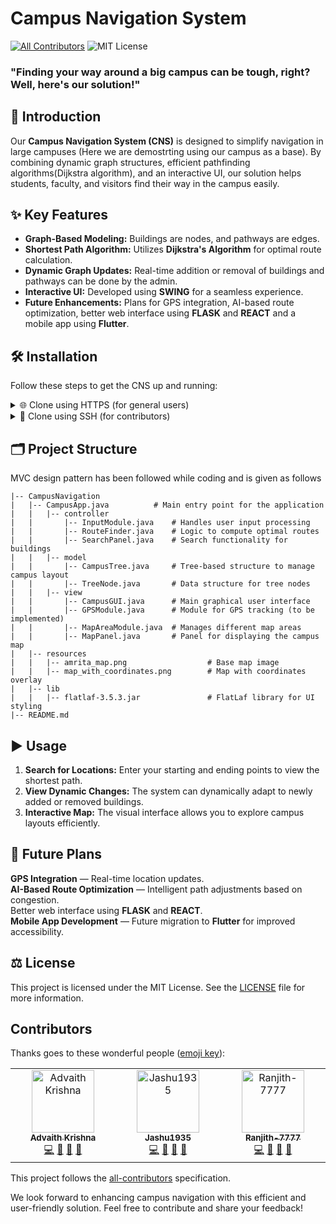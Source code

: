 # Campus Navigation System
<!-- ALL-CONTRIBUTORS-BADGE and License:START - Do not remove or modify this section -->
[![All Contributors](https://img.shields.io/badge/all_contributors-3-orange.svg?style=flat-square)](#contributors-)
![MIT License](https://img.shields.io/badge/license-MIT-blue)
<!-- ALL-CONTRIBUTORS-BADGE and License:END -->

### "Finding your way around a big campus can be tough, right? Well, here's our solution!"

## 📘 Introduction
Our **Campus Navigation System (CNS)** is designed to simplify navigation in large campuses (Here we are demostrting using our campus as a base). By combining dynamic graph structures, efficient pathfinding algorithms(Dijkstra algorithm), and an interactive UI, our solution helps students, faculty, and visitors find their way in the campus easily.

## ✨ Key Features
- **Graph-Based Modeling:** Buildings are nodes, and pathways are edges.
- **Shortest Path Algorithm:** Utilizes **Dijkstra's Algorithm** for optimal route calculation.
- **Dynamic Graph Updates:** Real-time addition or removal of buildings and pathways can be done by the admin.
- **Interactive UI:** Developed using **SWING** for a seamless experience.
- **Future Enhancements:** Plans for GPS integration, AI-based route optimization, better web interface using **FLASK** and **REACT** and a mobile app using **Flutter**.

## 🛠️ Installation  

Follow these steps to get the CNS up and running:

<details> 
   <summary>🌐 Clone using HTTPS (for general users)</summary> <br>
   
   ```bash
   git clone https://github.com/ADKA2006/Campus-Navigation-System-CNS.git
   cd Campus-Navigation-System-CNS/Campus-Navigation-System/Codes
   ```
</details>

<details>
   <summary>🔐 Clone using SSH (for contributors)</summary> <br>
      
   ```bash
   git clone git@github.com:ADKA2006/Campus-Navigation-System-CNS.git
   cd Campus-Navigation-System-CNS/Campus-Navigation-System/Codes
   ```
</details>


## 🗂️ Project Structure
MVC design pattern has been followed while coding and is given as follows
```
|-- CampusNavigation
|   |-- CampusApp.java          # Main entry point for the application
|   |   |-- controller
|   |       |-- InputModule.java    # Handles user input processing
|   |       |-- RouteFinder.java    # Logic to compute optimal routes
|   |       |-- SearchPanel.java    # Search functionality for buildings
|   |   |-- model
|   |       |-- CampusTree.java     # Tree-based structure to manage campus layout
|   |       |-- TreeNode.java       # Data structure for tree nodes
|   |   |-- view
|   |       |-- CampusGUI.java      # Main graphical user interface
|   |       |-- GPSModule.java      # Module for GPS tracking (to be implemented)
|   |       |-- MapAreaModule.java  # Manages different map areas
|   |       |-- MapPanel.java       # Panel for displaying the campus map
|   |-- resources
|   |   |-- amrita_map.png                  # Base map image
|   |   |-- map_with_coordinates.png        # Map with coordinates overlay
|   |-- lib
|   |   |-- flatlaf-3.5.3.jar               # FlatLaf library for UI styling
|-- README.md
```

## ▶️ Usage
1. **Search for Locations:** Enter your starting and ending points to view the shortest path.
2. **View Dynamic Changes:** The system can dynamically adapt to newly added or removed buildings.
3. **Interactive Map:** The visual interface allows you to explore campus layouts efficiently.

## 🚀 Future Plans
 **GPS Integration** — Real-time location updates.<br>
 **AI-Based Route Optimization** — Intelligent path adjustments based on congestion.<br>
 Better web interface using **FLASK** and **REACT**.<br>
 **Mobile App Development** — Future migration to **Flutter** for improved accessibility.<br>

## ⚖️ License
This project is licensed under the MIT License. See the [LICENSE](LICENSE) file for more information.

## Contributors 

Thanks goes to these wonderful people ([emoji key](https://allcontributors.org/docs/en/emoji-key)):

<!-- ALL-CONTRIBUTORS-LIST:START - Do not remove or modify this section -->
<!-- prettier-ignore-start -->
<!-- markdownlint-disable -->
<table>
  <tbody>
    <tr>
      <td align="center" valign="top" width="14.28%"><a href="https://github.com/ADKA2006"><img src="https://avatars.githubusercontent.com/u/174895346?v=4?s=100" width="100px;" alt="Advaith Krishna"/><br /><sub><b>Advaith Krishna</b></sub></a><br /><a href="https://github.com/Ranjith-7777/OOPs-DSA-Project/commits?author=ADKA2006" title="Code">💻</a> <a href="https://github.com/Ranjith-7777/OOPs-DSA-Project/commits?author=ADKA2006" title="Documentation">📖</a> <a href="#design-ADKA2006" title="Design">🎨</a> <a href="#ideas-ADKA2006" title="Ideas, Planning, & Feedback">🤔</a> <a href="https://github.com/Ranjith-7777/OOPs-DSA-Project/commits?author=ADKA2006" title="Tests"></a></td>
      <td align="center" valign="top" width="14.28%"><a href="https://github.com/Jashu1935"><img src="https://avatars.githubusercontent.com/u/192393118?v=4?s=100" width="100px;" alt="Jashu1935"/><br /><sub><b>Jashu1935</b></sub></a><br /><a href="https://github.com/Ranjith-7777/OOPs-DSA-Project/commits?author=Jashu1935" title="Code">💻</a> <a href="https://github.com/Ranjith-7777/OOPs-DSA-Project/commits?author=Jashu1935" title="Documentation">📖</a> <a href="#design-Jashu1935" title="Design">🎨</a> <a href="#ideas-Jashu1935" title="Ideas, Planning, & Feedback">🤔</a> <a href="https://github.com/Ranjith-7777/OOPs-DSA-Project/commits?author=Jashu1935" title="Tests"></a></td>
      <td align="center" valign="top" width="14.28%"><a href="https://github.com/Ranjith-7777"><img src="https://avatars.githubusercontent.com/u/197097767?v=4?s=100" width="100px;" alt="Ranjith-7777"/><br /><sub><b>Ranjith-7777</b></sub></a><br /><a href="https://github.com/Ranjith-7777/OOPs-DSA-Project/commits?author=Ranjith-7777" title="Code">💻</a> <a href="https://github.com/Ranjith-7777/OOPs-DSA-Project/commits?author=Ranjith-7777" title="Documentation">📖</a> <a href="#design-Ranjith-7777" title="Design">🎨</a> <a href="#ideas-Ranjith-7777" title="Ideas, Planning, & Feedback">🤔</a> <a href="https://github.com/Ranjith-7777/OOPs-DSA-Project/commits?author=Ranjith-7777" title="Tests"></a></td>
    </tr>
  </tbody>
</table>

<!-- markdownlint-restore -->
<!-- prettier-ignore-end -->

<!-- ALL-CONTRIBUTORS-LIST:END -->

This project follows the [all-contributors](https://github.com/all-contributors/all-contributors) specification.<br> 

We look forward to enhancing campus navigation with this efficient and user-friendly solution. Feel free to contribute and share your feedback!
